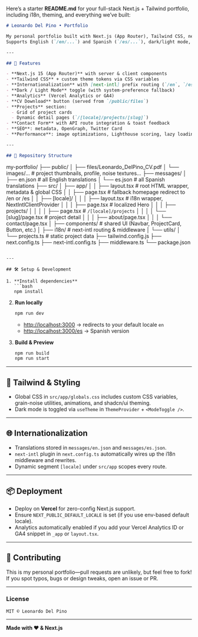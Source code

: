 Here’s a starter **README.md** for your full-stack Next.js + Tailwind portfolio, including i18n, theming, and everything we’ve built:

```markdown
# Leonardo Del Pino • Portfolio

My personal portfolio built with Next.js (App Router), Tailwind CSS, next-intl for i18n, and shadcn/ui.  
Supports English (`/en/...`) and Spanish (`/es/...`), dark/light mode, analytics, CV download, projects listing & detail pages, contact form, and more.

---

## 🚀 Features

- **Next.js 15 (App Router)** with server & client components
- **Tailwind CSS** + custom theme tokens via CSS variables
- **Internationalization** with [next-intl] prefix routing (`/en`, `/es`)
- **Dark / Light Mode** toggle (with system-preference fallback)
- **Analytics** (Vercel Analytics or GA4)
- **CV Download** button (served from `/public/files`)
- **Projects** section:
  - Grid of project cards
  - Dynamic detail pages (`/[locale]/projects/[slug]`)
- **Contact Form** with API route integration & toast feedback
- **SEO**: metadata, OpenGraph, Twitter Card
- **Performance**: image optimizations, Lighthouse scoring, lazy loading

---

## 📁 Repository Structure
```

my-portfolio/
├── public/
│ ├── files/Leonardo_DelPino_CV.pdf
│ └── images/… # project thumbnails, profile, noise textures…
├── messages/
│ ├── en.json # all English translations
│ └── es.json # all Spanish translations
├── src/
│ ├── app/
│ │ ├── layout.tsx # root HTML wrapper, metadata & global CSS
│ │ ├── page.tsx # fallback homepage redirect to /en or /es
│ │ ├── \[locale]/
│ │ │ ├── layout.tsx # i18n wrapper, NextIntlClientProvider
│ │ │ ├── page.tsx # localized Hero
│ │ │ ├── projects/
│ │ │ │ ├── page.tsx # `/[locale]/projects`
│ │ │ │ └── \[slug]/page.tsx # project detail
│ │ │ ├── about/page.tsx
│ │ │ └── contact/page.tsx
│ ├── components/ # shared UI (Navbar, ProjectCard, Button, etc.)
│ ├── i18n/ # next-intl routing & middleware
│ └── utils/
│ └── projects.ts # static project data
├── tailwind.config.js
├── next.config.ts
├── next-intl.config.ts
├── middleware.ts
└── package.json

````

---

## 🛠 Setup & Development

1. **Install dependencies**
   ```bash
   npm install
````

2. **Run locally**

   ```bash
   npm run dev
   ```

   - [http://localhost:3000](http://localhost:3000) → redirects to your default locale `en`
   - [http://localhost:3000/es](http://localhost:3000/es) → Spanish version

3. **Build & Preview**

   ```bash
   npm run build
   npm run start
   ```

---

## 📐 Tailwind & Styling

- Global CSS in `src/app/globals.css` includes custom CSS variables, grain-noise utilities, animations, and shadcn/ui theming.
- Dark mode is toggled via `useTheme` in `ThemeProvider` + `<ModeToggle />`.

---

## 🌐 Internationalization

- Translations stored in `messages/en.json` and `messages/es.json`.
- `next-intl` plugin in `next.config.ts` automatically wires up the i18n middleware and rewrites.
- Dynamic segment `[locale]` under `src/app` scopes every route.

---

## 📦 Deployment

- Deploy on **Vercel** for zero-config Next.js support.
- Ensure `NEXT_PUBLIC_DEFAULT_LOCALE` is set (if you use env-based default locale).
- Analytics automatically enabled if you add your Vercel Analytics ID or GA4 snippet in `_app` or `layout.tsx`.

---

## 🤝 Contributing

This is my personal portfolio—pull requests are unlikely, but feel free to fork! If you spot typos, bugs or design tweaks, open an issue or PR.

---

### License

```text
MIT © Leonardo Del Pino
```

---

**Made with ❤️ & Next.js**

```

```
